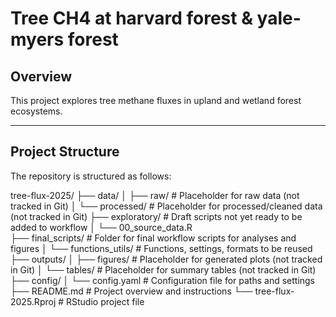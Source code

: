 # Tree CH4 at harvard forest & yale-myers forest

## Overview

This project explores tree methane fluxes in upland and wetland forest ecosystems. 

---

## Project Structure

The repository is structured as follows:

tree-flux-2025/
├── data/
│   ├── raw/                   # Placeholder for raw data (not tracked in Git)
│   └── processed/             # Placeholder for processed/cleaned data (not tracked in Git)
├── exploratory/               # Draft scripts not yet ready to be added to workflow
│   └── 00_source_data.R       
├── final_scripts/             # Folder for final workflow scripts for analyses and figures
│   └── functions_utils/       # Functions, settings, formats to be reused
├── outputs/
│   ├── figures/               # Placeholder for generated plots (not tracked in Git)
│   └── tables/                # Placeholder for summary tables (not tracked in Git)
├── config/
│   └── config.yaml            # Configuration file for paths and settings
├── README.md                  # Project overview and instructions
└── tree-flux-2025.Rproj       # RStudio project file



